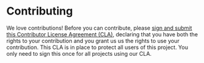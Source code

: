 # Contributing

We love contributions! Before you can contribute, please [sign and submit this Contributor License Agreement (CLA)](https://www.deshaw.com/oss/cla),
declaring that you have both the rights to your contribution and you grant us us the rights to use your contribution.
This CLA is in place to protect all users of this project. You only need to sign this once for all projects using our CLA.
